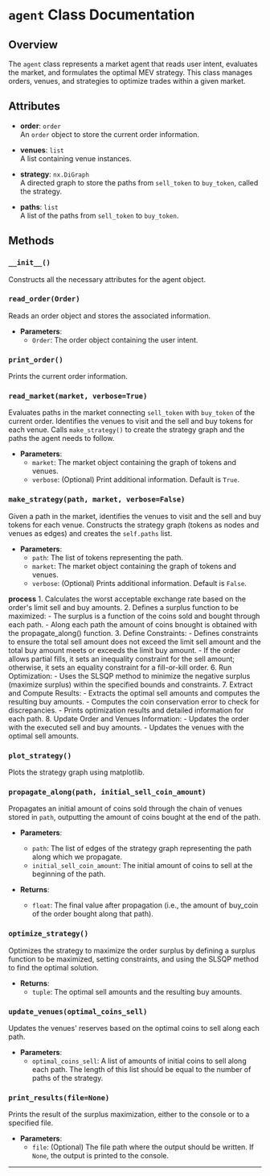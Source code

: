 # `agent` Class Documentation

## Overview

The `agent` class represents a market agent that reads user intent, evaluates the market, and formulates the optimal MEV strategy. This class manages orders, venues, and strategies to optimize trades within a given market.

## Attributes

- **order**: `order`  
  An `order` object to store the current order information.

- **venues**: `list`  
  A list containing venue instances.

- **strategy**: `nx.DiGraph`  
  A directed graph to store the paths from `sell_token` to `buy_token`, called the strategy.

- **paths**: `list`  
  A list of the paths from `sell_token` to `buy_token`.

## Methods

### `__init__()`

Constructs all the necessary attributes for the agent object.

### `read_order(Order)`

Reads an order object and stores the associated information.

- **Parameters**:  
  - `Order`: The order object containing the user intent.

### `print_order()`

Prints the current order information.

### `read_market(market, verbose=True)`

Evaluates paths in the market connecting `sell_token` with `buy_token` of the current order. Identifies the venues to visit and the sell and buy tokens for each venue. Calls `make_strategy()` to create the strategy graph and the paths the agent needs to follow.

- **Parameters**:  
  - `market`: The market object containing the graph of tokens and venues.
  - `verbose`: (Optional) Print additional information. Default is `True`.

### `make_strategy(path, market, verbose=False)`

Given a path in the market, identifies the venues to visit and the sell and buy tokens for each venue. Constructs the strategy graph (tokens as nodes and venues as edges) and creates the `self.paths` list.

- **Parameters**:  
  - `path`: The list of tokens representing the path.
  - `market`: The market object containing the graph of tokens and venues.
  - `verbose`: (Optional) Prints additional information. Default is `False`.
 
**process**
        1. Calculates the worst acceptable exchange rate based on the order's limit sell and buy amounts.
        2. Defines a surplus function to be maximized:
            - The surplus is a function of the coins sold and bought through each path.
            - Along each path the amount of coins bnought is obtained with the propagate_along() function.
        3. Define Constraints:
           - Defines constraints to ensure the total sell amount does not exceed the limit sell amount and the total buy amount meets or exceeds the limit buy amount.
           - If the order allows partial fills, it sets an inequality constraint for the sell amount; otherwise, it sets an equality constraint for a fill-or-kill order.
        6. Run Optimization:
           - Uses the SLSQP method to minimize the negative surplus (maximize surplus) within the specified bounds and constraints.
        7. Extract and Compute Results:
           - Extracts the optimal sell amounts and computes the resulting buy amounts.
           - Computes the coin conservation error to check for discrepancies.
           - Prints optimization results and detailed information for each path.
        8. Update Order and Venues Information:
           - Updates the order with the executed sell and buy amounts.
           - Updates the venues with the optimal sell amounts.


### `plot_strategy()`

Plots the strategy graph using matplotlib.

### `propagate_along(path, initial_sell_coin_amount)`

Propagates an initial amount of coins sold through the chain of venues stored in `path`, outputting the amount of coins bought at the end of the path.

- **Parameters**:  
  - `path`: The list of edges of the strategy graph representing the path along which we propagate.
  - `initial_sell_coin_amount`: The initial amount of coins to sell at the beginning of the path.

- **Returns**:  
  - `float`: The final value after propagation (i.e., the amount of buy_coin of the order bought along that path).

### `optimize_strategy()`

Optimizes the strategy to maximize the order surplus by defining a surplus function to be maximized, setting constraints, and using the SLSQP method to find the optimal solution.

- **Returns**:  
  - `tuple`: The optimal sell amounts and the resulting buy amounts.

### `update_venues(optimal_coins_sell)`

Updates the venues' reserves based on the optimal coins to sell along each path.

- **Parameters**:  
  - `optimal_coins_sell`: A list of amounts of initial coins to sell along each path. The length of this list should be equal to the number of paths of the strategy.

### `print_results(file=None)`

Prints the result of the surplus maximization, either to the console or to a specified file.

- **Parameters**:  
  - `file`: (Optional) The file path where the output should be written. If `None`, the output is printed to the console.

---

